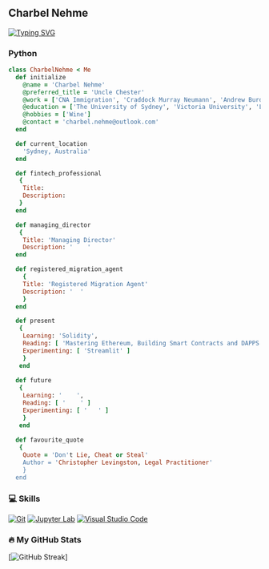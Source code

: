 <h2 align="left">
  Charbel Nehme
</h2>

[![Typing SVG](https://readme-typing-svg.herokuapp.com?size=20&color=1D15C8&lines=Registered+Migration+Agent;Company+Director;Fintech+Professional;Blockchain+Developer;Wine+Connoisseur)](https://git.io/typing-svg)

### Python

```ruby
class CharbelNehme < Me
  def initialize
    @name = 'Charbel Nehme'
    @preferred_title = 'Uncle Chester'
    @work = ['CNA Immigration', 'Craddock Murray Neumann', 'Andrew Burder & Associates']
    @education = ['The University of Sydney', 'Victoria University', 'LPAB']
    @hobbies = ['Wine']
    @contact = 'charbel.nehme@outlook.com' 
  end

  def current_location
    'Sydney, Australia'
  end

  def fintech_professional
   {
    Title:
    Description: 
   }
  end 

  def managing_director
   {
    Title: 'Managing Director'
    Description: '    ' 
  end

  def registered_migration_agent
    {
    Title: 'Registered Migration Agent'
    Description: '  '
    }
  end 

  def present
   {
    Learning: 'Solidity',
    Reading: [ 'Mastering Ethereum, Building Smart Contracts and DAPPS: Andreas M. Antonopoloulos and Dr. Gavin Wood' ]
    Experimenting: [ 'Streamlit' ]
    }
   end
  
  def future
   {
    Learning: '    ',
    Reading: [ '    ' ]
    Experimenting: [ '   ' ]
    }
   end
 
  def favourite_quote
   {
    Quote = 'Don't Lie, Cheat or Steal'
    Author = 'Christopher Levingston, Legal Practitioner'
    }
  end
```

### 💻 Skills
<p>
    <a href="#"><img alt="Git" src="https://img.shields.io/badge/Git-F05033.svg?logo=git&logoColor=white"></a>
    <a href="#"><img alt="Jupyter Lab" src="https://img.shields.io/badge/Jupyter-F37626.svg?logo=Jupyter&logoColor=white"></a>
    <a href="#"><img alt="Visual Studio Code" src="https://img.shields.io/badge/Visual%20Studio%20Code-0078d7.svg?logo=visual-studio-code&logoColor=white"></a>
</p>

### 🔥 My GitHub Stats
[![GitHub Streak](http://github-readme-streak-stats.herokuapp.com?user=charbelnehme&theme=highcontrast&date_format=j%20M%5B%20Y%5D)]
